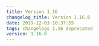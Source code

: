 ```yaml
---
title: Version 1.16
changelog_title: Version 1.16.6
date: 2019-12-03 10:37:55 
tags: changelogs 1.16 deprecated
version: 1.16.6
---
```

<script src="https://gist.github.com/spinnaker-release/b200688131077600c458b07e0ae88052.js"/>